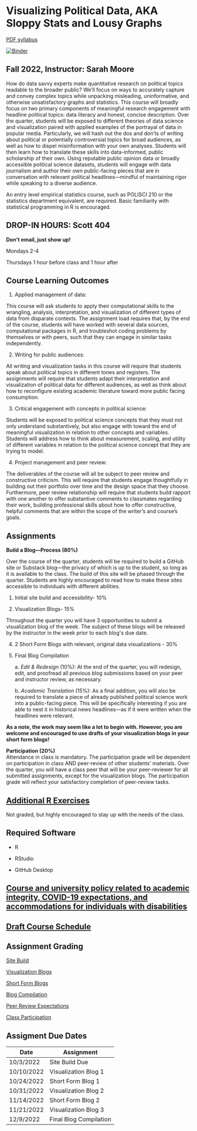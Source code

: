 # Visualizing Political Data, AKA Sloppy Stats and Lousy Graphs 

[PDF syllabus](POLISCI390_syllabus.pdf)

[![Binder](https://mybinder.org/badge_logo.svg)](https://mybinder.org/v2/gh/sarah-moore/lousy-graphs/HEAD?urlpath=rstudio)

## Fall 2022, Instructor: Sarah Moore 

How do data savvy experts make quantitative research on political topics readable to the broader public? We’ll focus on ways to accurately capture and convey complex topics while unpacking misleading, uninformative, and otherwise unsatisfactory graphs and statistics. This course will broadly focus on two primary components of meaningful research engagement with headline political topics: data literacy and honest, concise description. Over the quarter, students will be exposed to different theories of data science and visualization paired with applied examples of the portrayal of data in popular media. Particularly, we will hash out the dos and don’ts of writing about political or potentially controversial topics for broad audiences, as well as how to dispel misinformation with your own analyses. Students will then learn how to translate these skills into data-informed, public scholarship of their own. Using reputable public opinion data or broadly accessible political science datasets, students will engage with data journalism and author their own public-facing pieces that are in conversation with relevant political headlines—mindful of maintaining rigor while speaking to a diverse audience. 

An entry level empirical statistics course, such as POLISCI 210 or the statistics department equivalent, are required. Basic familiarity with statistical programming in R is encouraged.

## DROP-IN HOURS: Scott 404 

**Don't email, just show up!**

Mondays 2-4 

Thursdays 1 hour before class and 1 hour after 

## Course Learning Outcomes 

1)	Applied management of data: 

This course will ask students to apply their computational skills to the wrangling, analysis, interpretation, and visualization of different types of data from disparate contexts. The assignment load requires that, by the end of the course, students will have worked with several data sources, computational packages in R, and troubleshot coding problems by themselves or with peers, such that they can engage in similar tasks independently. 

2) Writing for public audiences: 

All writing and visualization tasks in this course will require that students speak about political topics in different tones and registers. The assignments will require that students adapt their interpretation and visualization of political data for different audiences, as well as think about how to reconfigure existing academic literature toward more public facing consumption. 

3)	Critical engagement with concepts in political science: 

Students will be exposed to political science concepts that they must not only understand substantively, but also engage with toward the end of meaningful visualization in relation to other concepts and variables. Students will address how to think about measurement, scaling, and utility of different variables in relation to the political science concept that they are trying to model.  

4)	Project management and peer review: 

The deliverables of the course will all be subject to peer review and constructive criticism. This will require that students engage thoughtfully in building out their portfolio over time and the design space that they choose. Furthermore, peer review relationship will require that students build rapport with one another to offer substantive comments to classmates regarding their work, building professional skills about how to offer constructive, helpful comments that are within the scope of the writer’s and course’s goals. 

## Assignments 

**Build a Blog—Process (80%)** 

Over the course of the quarter, students will be required to build a GitHub site or Substack blog—the privacy of which is up to the student, so long as it is available to the class. The build of this site will be phased through the quarter. Students are highly encouraged to read how to make these sites accessible to individuals with different abilities. 

1) Initial site build and accessibility- 10% 

3) Visualization Blogs- 15% 

Throughout the quarter you will have 3 opportunities to submit a visualization blog of the week. The subject of these blogs will be released by the instructor in the week prior to each blog's due date. 

4) 2 Short Form Blogs with relevant, original data visualizations - 30%

5) Final Blog Compilation 
    
    a. _Edit & Redesign_ (10%): At the end of the quarter, you will redesign, edit, and proofread all previous blog submissions based on your peer and instructor review, as necessary.
  
    b. _Academic Translation_ (15%): As a final addition, you will also be required to translate a piece of already published political science work into a public-facing piece. This will be specifically interesting if you are able to nest it in historical news headlines—as if it were written when the headlines were relevant.


**As a note, the work may seem like a lot to begin with. However, you are welcome and encouraged to use drafts of your visualization blogs in your short form blogs!** 

**Participation (20%)**  
Attendance in class is mandatory. The participation grade will be dependent on participation in class AND peer-review of other students’ materials. Over the quarter, you will have a class peer that will be your peer-reviewer for all submitted assignments, except for the visualization blogs. The participation grade will reflect your satisfactory completion of peer-review tasks. 

## [Additional R Exercises](https://sarah-moore.github.io/lousy-graphs/)

Not graded, but highly encouraged to stay up with the needs of the class. 

## Required Software 

- R 

- RStudio 

- GitHub Desktop 

[Course and university policy related to academic integrity, COVID-19 expectations, and accommodations for individuals with disabilities](/course_policies.md) 
--------

## [Draft Course Schedule](/week_schedule.md)

## Assignment Grading 

[Site Build](assignments/sitebuild.md)

[Visualization Blogs](assignments/viz_dump.md)

[Short Form Blogs](assignments/short_blogs.md)

[Blog Compilation](assignments/blog_compilation.md) 

[Peer Review Expectations](assignments/peer_review.md)

[Class Participation](assignments/participation.md) 

## Assigment Due Dates 

| Date | Assignment | 
| ----------- | ----------- |
|10/3/2022   | Site Build Due| 
|10/10/2022   | Visualization Blog 1| 
|10/24/2022    | Short Form Blog 1| 
|10/31/2022   | Visualization Blog 2| 
|11/14/2022   | Short Form Blog 2| 
|11/21/2022   | Visualization Blog 3| 
|12/9/2022   | Final Blog Compilation | 
